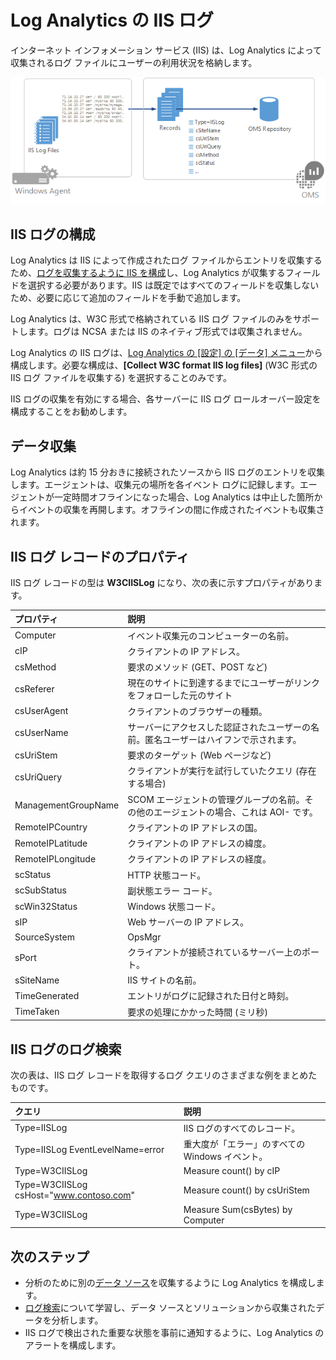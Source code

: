 <properties
   pageTitle="Log Analytics の IIS ログ | Microsoft Azure"
   description="インターネット インフォメーション サービス (IIS) は、Log Analytics によって収集されるログ ファイルにユーザーの利用状況を格納します。この記事では、IIS ログの収集を構成する方法と OMS リポジトリに作成されるレコードの詳細について説明します。"
   services="log-analytics"
   documentationCenter=""
   authors="bwren"
   manager="jwhit"
   editor="tysonn" />
<tags
   ms.service="log-analytics"
   ms.devlang="na"
   ms.topic="article"
   ms.tgt_pltfrm="na"
   ms.workload="infrastructure-services"
   ms.date="05/11/2016"
   ms.author="bwren" />

# Log Analytics の IIS ログ
インターネット インフォメーション サービス (IIS) は、Log Analytics によって収集されるログ ファイルにユーザーの利用状況を格納します。

![IIS ログ](media/log-analytics-data-sources-iis-logs/overview.png)

## IIS ログの構成
Log Analytics は IIS によって作成されたログ ファイルからエントリを収集するため、[ログを収集するように IIS を構成](https://technet.microsoft.com/library/hh831775.aspx)し、Log Analytics が収集するフィールドを選択する必要があります。IIS は既定ではすべてのフィールドを収集しないため、必要に応じて追加のフィールドを手動で追加します。

Log Analytics は、W3C 形式で格納されている IIS ログ ファイルのみをサポートします。ログは NCSA または IIS のネイティブ形式では収集されません。

Log Analytics の IIS ログは、[Log Analytics の [設定] の [データ] メニュー](log-analytics-data-sources.md/configuring-data-sources)から構成します。必要な構成は、**[Collect W3C format IIS log files]** (W3C 形式の IIS ログ ファイルを収集する) を選択することのみです。

IIS ログの収集を有効にする場合、各サーバーに IIS ログ ロールオーバー設定を構成することをお勧めします。


## データ収集

Log Analytics は約 15 分おきに接続されたソースから IIS ログのエントリを収集します。エージェントは、収集元の場所を各イベント ログに記録します。エージェントが一定時間オフラインになった場合、Log Analytics は中止した箇所からイベントの収集を再開します。オフラインの間に作成されたイベントも収集されます。


## IIS ログ レコードのプロパティ

IIS ログ レコードの型は **W3CIISLog** になり、次の表に示すプロパティがあります。

| プロパティ | 説明 |
|:--|:--|
| Computer | イベント収集元のコンピューターの名前。 |
| cIP | クライアントの IP アドレス。 |
| csMethod | 要求のメソッド (GET、POST など) |
| csReferer | 現在のサイトに到達するまでにユーザーがリンクをフォローした元のサイト |
| csUserAgent | クライアントのブラウザーの種類。 |
| csUserName | サーバーにアクセスした認証されたユーザーの名前。匿名ユーザーはハイフンで示されます。 |
| csUriStem | 要求のターゲット (Web ページなど) |
| csUriQuery | クライアントが実行を試行していたクエリ (存在する場合) |
| ManagementGroupName | SCOM エージェントの管理グループの名前。その他のエージェントの場合、これは AOI-<workspace ID> です。 |
| RemoteIPCountry | クライアントの IP アドレスの国。 |
| RemoteIPLatitude | クライアントの IP アドレスの緯度。 |
| RemoteIPLongitude | クライアントの IP アドレスの経度。 |
| scStatus | HTTP 状態コード。 |
| scSubStatus | 副状態エラー コード。 |
| scWin32Status | Windows 状態コード。 |
| sIP | Web サーバーの IP アドレス。 |
| SourceSystem | OpsMgr |
| sPort | クライアントが接続されているサーバー上のポート。 |
| sSiteName | IIS サイトの名前。 |
| TimeGenerated | エントリがログに記録された日付と時刻。 |
| TimeTaken | 要求の処理にかかった時間 (ミリ秒) |

## IIS ログのログ検索

次の表は、IIS ログ レコードを取得するログ クエリのさまざまな例をまとめたものです。

| クエリ | 説明 |
|:--|:--|
| Type=IISLog | IIS ログのすべてのレコード。 |
| Type=IISLog EventLevelName=error | 重大度が「エラー」のすべての Windows イベント。 |
| Type=W3CIISLog | Measure count() by cIP | クライアントの IP アドレス別の IIS ログ エントリの数。 |
| Type=W3CIISLog csHost="www.contoso.com" | Measure count() by csUriStem | ホスト www.contoso.com の URL 別の IIS ログ エントリの数。 |
| Type=W3CIISLog | Measure Sum(csBytes) by Computer | top 500000| 各 IIS コンピューターによって受信された合計バイト数。 |

## 次のステップ

- 分析のために別の[データ ソース](log-analytics-data-sources.md)を収集するように Log Analytics を構成します。
- [ログ検索](log-analytics-log-searches.md)について学習し、データ ソースとソリューションから収集されたデータを分析します。
- IIS ログで検出された重要な状態を事前に通知するように、Log Analytics のアラートを構成します。

<!---HONumber=AcomDC_0518_2016-->